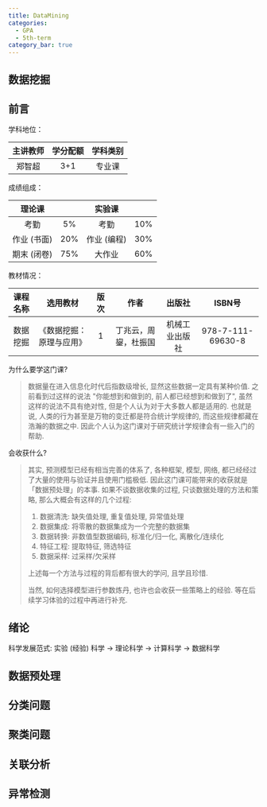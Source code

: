```yaml
---
title: DataMining
categories:
  - GPA
  - 5th-term
category_bar: true
---
```


## 数据挖掘

## 前言

学科地位：

| 主讲教师 | 学分配额 | 学科类别 |
| :------: | :------: | :------: |
|  郑智超  |   3+1    |  专业课  |

成绩组成：

|   理论课    |      |   实验课    |      |
| :---------: | :--: | :---------: | :--: |
|    考勤     |  5%  |    考勤     | 10%  |
| 作业 (书面) | 20%  | 作业 (编程) | 30%  |
| 期末 (闭卷) | 75%  |   大作业    | 60%  |

教材情况：

| 课程名称 |         选用教材         | 版次 |         作者         |     出版社     |      ISBN号       |
| :------: | :----------------------: | :--: | :------------------: | :------------: | :---------------: |
| 数据挖掘 | 《数据挖掘：原理与应用》 |  1   | 丁兆云，周鋆，杜振国 | 机械工业出版社 | 978-7-111-69630-8 |

为什么要学这门课?

> 数据量在进入信息化时代后指数级增长, 显然这些数据一定具有某种价值. 之前看到过这样的说法 "你能想到和做到的, 前人都已经想到和做到了", 虽然这样的说法不具有绝对性, 但是个人认为对于大多数人都是适用的. 也就是说, 人类的行为甚至是万物的变迁都是符合统计学规律的, 而这些规律都藏在浩瀚的数据之中. 因此个人认为这门课对于研究统计学规律会有一些入门的帮助.

会收获什么?

> 其实, 预测模型已经有相当完善的体系了, 各种框架, 模型, 网络, 都已经经过了大量的使用与验证并且使用门槛极低. 因此这门课可能带来的收获就是「数据预处理」的本事. 如果不谈数据收集的过程, 只谈数据处理的方法和策略, 那么大概会有这样的几个过程:
>
> 1. 数据清洗: 缺失值处理, 重复值处理, 异常值处理
> 2. 数据集成: 将零散的数据集成为一个完整的数据集
> 3. 数据转换: 非数值型数据编码, 标准化/归一化, 离散化/连续化
> 4. 特征工程: 提取特征, 筛选特征
> 5. 数据采样: 过采样/欠采样
>
> 上述每一个方法与过程的背后都有很大的学问, 且学且珍惜.
>
> 当然, 如何选择模型进行参数炼丹, 也许也会收获一些策略上的经验. 等在后续学习体验的过程中再进行补充.

## 绪论

科学发展范式: 实验 (经验) 科学 $\to$ 理论科学 $\to$ 计算科学 $\to$ 数据科学

## 数据预处理

## 分类问题

## 聚类问题

## 关联分析

## 异常检测
